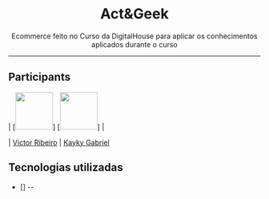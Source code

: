 <h1 align="center">
Act&Geek
</h1>

<p align="center">Ecommerce feito no Curso da DigitalHouse para aplicar os conhecimentos aplicados durante o curso</p>

<hr>

## Participants

| [<img src="https://avatars.githubusercontent.com/u/89157173?v=4" width="75px;"/>] [<img src="https://avatars.githubusercontent.com/u/102265016?v=4" width="75px;"/>] |


| [Victor Ribeiro](https://github.com/VictorRibeiroH)
| [Kayky Gabriel](https://github.com/KaykyGN)

## Tecnologias utilizadas

- [] --


